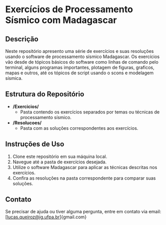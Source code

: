 # Exercícios de Processamento Sísmico com Madagascar

## Descrição
Neste repositório apresento uma série de exercícios e suas resoluções usando o software de processamento sísmico Madagascar. Os exercícios vão desde de tópicos básicos do software como linhas de comando pelo terminal, alguns programas importantes, plotagem de figuras, graficos, mapas e outros, até os tópicos de script usando o scons e modelagem sísmica.

## Estrutura do Repositório
- **/Exercicios/**
  - Pasta contendo os exercícios separados por temas ou técnicas de processamento sísmico.
- **/Resolucoes/**
  - Pasta com as soluções correspondentes aos exercícios.

## Instruções de Uso
1. Clone este repositório em sua máquina local.
2. Navegue até a pasta de exercícios desejada.
3. Utilize o software Madagascar para aplicar as técnicas descritas nos exercícios.
4. Confira as resoluções na pasta correspondente para comparar suas soluções.

## Contato
Se precisar de ajuda ou tiver alguma pergunta, entre em contato via email: [lucas.queiroz@ig.ufpa.br]{gmail.com}
